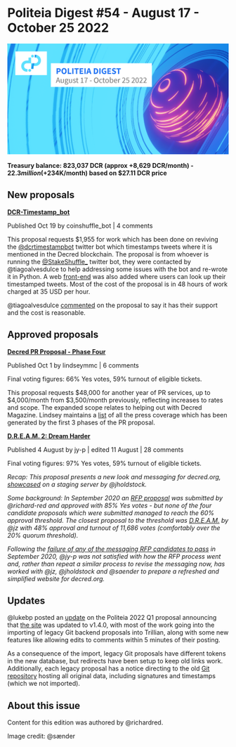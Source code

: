 # Politeia Digest #54 - August 17 - October 25 2022

![Image credit: @sænder](img/issue054/054-title.png)

**Treasury balance: 823,037 DCR (approx +8,629 DCR/month) - $22.3 million (+$234K/month) based on $27.11 DCR price**

## New proposals

**[DCR-Timestamp_bot](https://proposals.decred.org/record/0848cc9)**

Published Oct 19 by coinshuffle_bot | 4 comments

This proposal requests $1,955 for work which has been done on reviving the [@dcrtimestampbot](https://twitter.com/dcrtimestampbot) twitter bot which timestamps tweets where it is mentioned in the Decred blockchain. The proposal is from whoever is running the [@StakeShuffle_](https://twitter.com/StakeShuffle_) twitter bot, they were contacted by @tiagoalvesdulce to help addressing some issues with the bot and re-wrote it in Python. A web [front-end](https://dcr-timestampbot.com/) was also added where users can look up their timestamped tweets. Most of the cost of the proposal is in 48 hours of work charged at 35 USD per hour.

@tiagoalvesdulce [commented](https://proposals.decred.org/record/0848cc9/comments/1) on the proposal to say it has their support and the cost is reasonable.

## Approved proposals

**[Decred PR Proposal - Phase Four](https://proposals.decred.org/record/d5221a9)**

Published Oct 1 by lindseymmc | 6 comments

Final voting figures: 66% Yes votes, 59% turnout of eligible tickets.

This proposal requests $48,000 for another year of PR services, up to $4,000/month from $3,500/month previously, reflecting increases to rates and scope. The expanded scope relates to helping out with Decred Magazine. Lindsey maintains a [list](https://github.com/decredcommunity/outreach/blob/data/data/monde-pr-media-coverage.csv) of all the press coverage which has been generated by the first 3 phases of the PR proposal.

**[D.R.E.A.M. 2: Dream Harder](https://proposals.decred.org/record/5ef57f7)**

Published 4 August by jy-p | edited 11 August | 28 comments

Final voting figures: 97% Yes votes, 59% turnout of eligible tickets.

*Recap: This proposal presents a new look and messaging for decred.org, [showcased](https://dream.jholdstock.uk/) on a staging server by @jholdstock.*

*Some background: In September 2020 an [RFP proposal](https://proposals.decred.org/proposals/91becea) was submitted by @richard-red and approved with 85% Yes votes - but none of the four candidate proposals which were submitted managed to reach the 60% approval threshold. The closest proposal to the threshold was [D.R.E.A.M.](https://proposals.decred.org/proposals/4532397) by @jz with 48% approval and turnout of 11,686 votes (comfortably over the 20% quorum threshold).*

*Following the [failure of any of the messaging RFP candidates to pass](https://proposals.decred.org/proposals/91becea) in September 2020, @jy-p was not satisfied with how the RFP process went and, rather than repeat a similar process to revise the messaging now, has worked with @jz, @jholdstock and @saender to prepare a refreshed and simplified website for decred.org.*

## Updates

@lukebp posted an [update](https://proposals.decred.org/record/4475472/comments/7) on the Politeia 2022 Q1 proposal announcing that [the site](https://proposals.decred.org/) was updated to v1.4.0, with most of the work going into the importing of legacy Git backend proposals into Trillian, along with some new features like allowing edits to comments within 5 minutes of their posting.

As a consequence of the import, legacy Git proposals have different tokens in the new database, but redirects have been setup to keep old links work. Additionally, each legacy proposal has a notice directing to the old [Git repository](https://github.com/decred-proposals/mainnet) hosting all original data, including signatures and timestamps (which we not imported).


## About this issue

Content for this edition was authored by @richardred.

Image credit: @sænder

